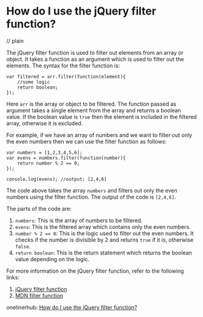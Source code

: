 # How do I use the jQuery filter function?
// plain

The jQuery filter function is used to filter out elements from an array or object. It takes a function as an argument which is used to filter out the elements. The syntax for the filter function is:

```
var filtered = arr.filter(function(element){
    //some logic
    return boolean;
});
```

Here `arr` is the array or object to be filtered. The function passed as argument takes a single element from the array and returns a boolean value. If the boolean value is `true` then the element is included in the filtered array, otherwise it is excluded.

For example, if we have an array of numbers and we want to filter out only the even numbers then we can use the filter function as follows:

```
var numbers = [1,2,3,4,5,6];
var evens = numbers.filter(function(number){
    return number % 2 == 0;
});

console.log(evens); //output: [2,4,6]
```

The code above takes the array `numbers` and filters out only the even numbers using the filter function. The output of the code is `[2,4,6]`.

The parts of the code are:

1. `numbers`: This is the array of numbers to be filtered.
2. `evens`: This is the filtered array which contains only the even numbers.
3. `number % 2 == 0`: This is the logic used to filter out the even numbers. It checks if the number is divisible by 2 and returns `true` if it is, otherwise `false`.
4. `return boolean`: This is the return statement which returns the boolean value depending on the logic.

For more information on the jQuery filter function, refer to the following links:

1. [jQuery filter function](https://api.jquery.com/filter/)
2. [MDN filter function](https://developer.mozilla.org/en-US/docs/Web/JavaScript/Reference/Global_Objects/Array/filter)

onelinerhub: [How do I use the jQuery filter function?](https://onelinerhub.com/jquery/how-do-i-use-the-jquery-filter-function)